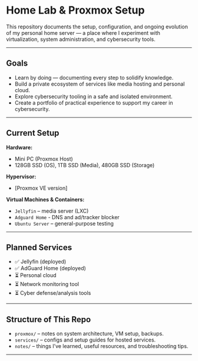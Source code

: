 # Home Lab & Proxmox Setup

This repository documents the setup, configuration, and ongoing evolution of my personal home server — a place where I experiment with virtualization, system administration, and cybersecurity tools.

---

## Goals

- Learn by doing — documenting every step to solidify knowledge.
- Build a private ecosystem of services like media hosting and personal cloud.
- Explore cybersecurity tooling in a safe and isolated environment.
- Create a portfolio of practical experience to support my career in cybersecurity.

---

## Current Setup

**Hardware:**
- Mini PC (Proxmox Host)
- 128GB SSD (OS), 1TB SSD (Media), 480GB SSD (Storage)

**Hypervisor:**
- [Proxmox VE version]

**Virtual Machines & Containers:**
- `Jellyfin` – media server (LXC)
- `Adguard Home` - DNS and ad/tracker blocker
- `Ubuntu Server` – general-purpose testing

---

## Planned Services

- ✅ Jellyfin (deployed)
- ✅ AdGuard Home (deployed)
- ⏳ Personal cloud
- ⏳ Network monitoring tool 
- ⏳ Cyber defense/analysis tools 

---

## Structure of This Repo

- `proxmox/` – notes on system architecture, VM setup, backups.
- `services/` – configs and setup guides for hosted services.
- `notes/` – things I’ve learned, useful resources, and troubleshooting tips.

---
